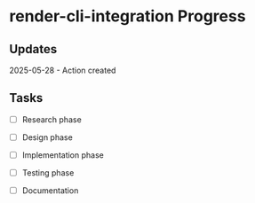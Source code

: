 # render-cli-integration Progress

## Updates

2025-05-28 - Action created

## Tasks

- [ ] Research phase
- [ ] Design phase
- [ ] Implementation phase
- [ ] Testing phase
- [ ] Documentation

